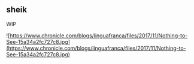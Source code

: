 ## sheik

WIP

![https://www.chronicle.com/blogs/linguafranca/files/2017/11/Nothing-to-See-15a34a2fc727c8.jpg](https://www.chronicle.com/blogs/linguafranca/files/2017/11/Nothing-to-See-15a34a2fc727c8.jpg)